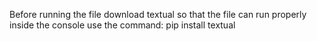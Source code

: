Before running the file download textual so that the file can run properly
inside the console use the command:
pip install textual

